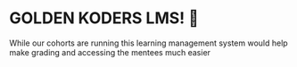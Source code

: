 # GOLDEN KODERS LMS! 🚀

While our cohorts are running this learning management system would help make grading and accessing the mentees much easier
